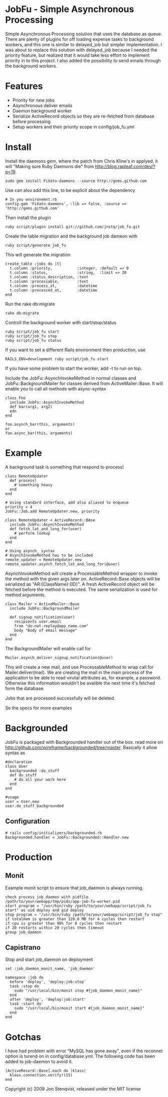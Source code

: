 JobFu - Simple Asynchronous Processing
======================================

Simple Asynchronous Processing solution that uses the database as queue. There are plenty of plugins for off loading expense tasks to background workers, and this one is similar to delayed_job but simpler implementation. I was about to replace this solution with delayed_job because I needed the priority feature, but realized that it would take less effort to implement priority in to this project. I also added the possibility to send emails through the background workers.

Features
========

* Priority for new jobs
* Asynchronous deliver emails
* Daemon background worker
* Serialize ActiveRecord objects so they are re-fetched from database before processing
* Setup workers and their priority scope in config/job_fu.yml

Install
=======

Install the daemons gem, where the patch from Chris Kline's in applyed, it will "Making sure Ruby Daemons die" from http://blog.rapleaf.com/dev/?p=19.

    sudo gem install FiXato-daemons --source http://gems.github.com    

Use can also add this line, to be explicit about the dependency

    # In you environemnt.rb
    config.gem 'FiXato-daemons', :lib => false, :source => 'http://gems.github.com'
    

Then install the plugin
		
    ruby script/plugin install git://github.com/jnstq/job_fu.git

Create the table migration and the background job dameon with

    ruby script/generate job_fu
    
This will generate the migration

    create_table :jobs do |t|
      t.column :priority,           :integer, :default => 0
      t.column :status,             :string,  :limit => 20
      t.column :status_description, :text
      t.column :processable,        :text
      t.column :process_at,         :datetime
      t.column :processed_at,       :datetime
    end
    
Run the rake db:migrate

    rake db:migrate
    
Controll the background worker with start/stop/status

    ruby script/job_fu start
    ruby script/job_fu stop
    ruby script/job_fu status
        
If you want to set a different Rails environment then production, use

    RAILS_ENV=development ruby script/job_fu start
    
If you have some problem to start the worker, add -t to run on top.   

Include the JobFu::AsynchInvokeMethod in normal classes and JobFu::BackgroundMailer for classes derived from ActiveMailer::Base. It will enable you to call all methods with async-syntax

    class Foo
      include JobFu::AsynchInvokeMethod   
      def bar(arg1, arg2)
      edn
    end

    foo.asynch_bar(this, arguments)
    or 
    foo.async_bar(this, arguments)
   

Example
=======

A background task is something that respond to process!

    class RemoteUpdater      
      def process!
        # something heavy
      end
    end

    # Using standard interface, add also aliased to enqueue
    priority = 4
    JobFu::Job.add RemoteUpdater.new, priority
    
    class RemoteUpdater < ActiveRecord::BAse
      include JobFu::AsynchInvokeMethod
      def fetch_lat_and_long_for(user)
        # perform lookup
      end
    end
    
    # Using asynch_ syntax
    # AsynchInvokeMethod has to be included
    remote_updater = RemoteUpdater.new
    remote_updater.asynch_fetch_lat_and_long_for(@user)


AsynchInvokeMethod will create a ProcessableMethod wrapper to invoke the method with the given args later on. ActiveRecord::Base objects will be serialized as "AR:{ClassName}:{ID}". A fresh ActiveRecord object will be fetched before the method is executed. The same serialization is used for method arguments.

    class Mailer < ActiveMailer::Base
      include JobFu::BackgroundMailer
      
      def signup_notification(user)
        recipients user.email
        from "do-not-replay@app_name.com"
        body "Body of email message"
      end
    end

The BackgroundMailer will enable call for

    Mailer.asynch_deliver_signup_notification(@user)

This will create a new mail, and use ProcessableMethod to wrap call for Mailer.deliver(mail). We are creating the mail in the main process of the applicaiton to be able to read virutal attributes as, for example, a password. Otherwise this information wouldn't be avalible the next time it's fetched form the database.

Jobs that are processed successfully will be deleted.

Se the specs for more examples

Backgrounded
============

JobFu is packaged with Backgrounded handler out of the box. read more on http://github.com/wireframe/backgrounded/tree/master. Basically it allow syntax as

    #declaration
    class User
      backgrounded :do_stuff
      def do_stuff
        # do all your work here
      end
    end

    #usage
    user = User.new
    user.do_stuff_backgrounded


Configuration
-------------

    # rails config/initializers/backgrounded.rb
    Backgrounded.handler = JobFu::Backgrounded::Handler.new


Production
==========

Monit
-----

Example monit script to ensure that job_daemon is always running.

    check process job_daemon with pidfile /path/to/your/webapp/tmp/pids/app-job-fu-worker.pid
    start program = "/usr/bin/ruby /path/to/your/webapp/script/job_fu start" as uid deploy and gid deploy
    stop program = "/usr/bin/ruby /path/to/your/webapp/script/job_fu stop"
    if totalmem is greater than 120.0 MB for 4 cycles then restart
    if cpu is greater than 90% for 8 cycles then restart
    if 20 restarts within 20 cycles then timeout
    group job_daemon

Capistrano
----------

Stop and start job_daemon on deployment

    set :job_daemon_monit_name, 'job_daemon'

    namespace :job do
      before 'deploy', 'deploy:job:stop'
      task :stop do
        sudo "/usr/local/bin/monit stop #{job_daemon_monit_name}"
      end
      after 'deploy', 'deploy:job:start'
      task :start do
        sudo "/usr/local/bin/monit start #{job_daemon_monit_name}"
      end
    end
    
Gotchas
=======

I have had problem with error "MySQL has gone away", even if the reconnet option is turend on in config/database.yml. The following code has been added to job-daemon to avoid it.

    [ActiveRecord::Base].each do |klass|
      klass.connection.verify!(15)
    end
    

Copyright (c) 2009 Jon Stenqvist, released under the MIT license